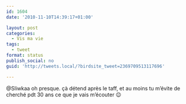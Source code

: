 ```yaml
---
id: 1604
date: '2010-11-10T14:39:17+01:00'

layout: post
categories:
  - Vis ma vie
tags:
  - tweet
format: status
publish_social: no
guid: 'http://tweets.local/?birdsite_tweet=2369709513117696'

---
```


@Sliwkaa oh presque. çà détend après le taff, et au moins tu m’évite de cherché pdt 30 ans ce que je vais m’écouter 😉